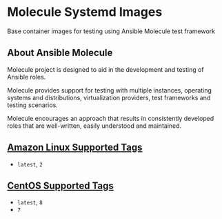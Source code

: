 # Molecule Systemd Images

Base container images for testing using Ansible Molecule test framework

## About Ansible Molecule

Molecule project is designed to aid in the development and testing of Ansible roles.

Molecule provides support for testing with multiple instances, operating systems and distributions, virtualization providers, test frameworks and testing scenarios.

Molecule encourages an approach that results in consistently developed roles that are well-written, easily understood and maintained.

## [Amazon Linux Supported Tags](https://hub.docker.com/r/mpaivabarbosa/molecule-systemd-amazonlinux)
 - `latest`, `2`

## [CentOS Supported Tags](https://hub.docker.com/r/mpaivabarbosa/molecule-systemd-centos)
 - `latest`, `8`
 - `7`
